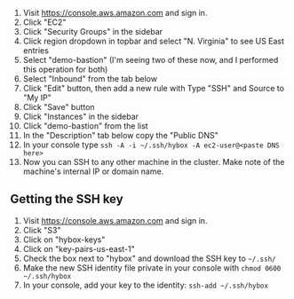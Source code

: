 1. Visit https://console.aws.amazon.com and sign in.
1. Click "EC2"
1. Click "Security Groups" in the sidebar
1. Click region dropdown in topbar and select "N. Virginia" to see US East entries
1. Select "demo-bastion" (I'm seeing two of these now, and I performed this operation for both)
1. Select "Inbound" from the tab below
1. Click "Edit" button, then add a new rule with Type "SSH" and Source to "My IP"
1. Click "Save" button
1. Click "Instances" in the sidebar
1. Click "demo-bastion" from the list
1. In the "Description" tab below copy the "Public DNS"
1. In your console type `ssh -A -i ~/.ssh/hybox -A ec2-user@<paste DNS here>`
1. Now you can SSH to any other machine in the cluster. Make note of the machine's internal IP or domain name.

## Getting the SSH key

1. Visit https://console.aws.amazon.com and sign in.
1. Click "S3"
1. Click on "hybox-keys"
1. Click on "key-pairs-us-east-1"
1. Check the box next to "hybox" and download the SSH key to `~/.ssh/`
1. Make the new SSH identity file private in your console with `chmod 0600 ~/.ssh/hybox`
1. In your console, add your key to the identity: `ssh-add ~/.ssh/hybox`
